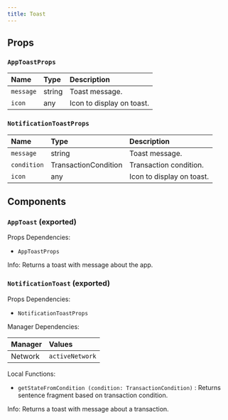 ```yaml
---
title: Toast
---
```


## Props

### `AppToastProps`

| Name | Type | Description                                                          |
| :--- | :--- | :------------------------------------------------------------------- |
| `message` | string | Toast message.
| `icon` | any | Icon to display on toast.

### `NotificationToastProps`

| Name | Type | Description                                                          |
| :--- | :--- | :------------------------------------------------------------------- |
| `message` | string | Toast message.
| `condition` | TransactionCondition | Transaction condition.
| `icon` | any | Icon to display on toast.

## Components

### `AppToast` (exported)

Props Dependencies:

- `AppToastProps`

Info: Returns a toast with message about the app.

### `NotificationToast` (exported)

Props Dependencies:

- `NotificationToastProps`

Manager Dependencies:

| Manager | Values                                                          |
| :--- | :------------------------------------------------------------------- |
| Network | `activeNetwork`

Local Functions: 

- `getStateFromCondition (condition: TransactionCondition)` : Returns sentence fragment based on transaction condition.

Info: Returns a toast with message about a transaction.